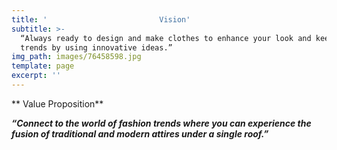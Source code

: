 ```yaml
---
title: '                         Vision'
subtitle: >-
  “Always ready to design and make clothes to enhance your look and keep you in
  trends by using innovative ideas.”
img_path: images/76458598.jpg
template: page
excerpt: ''
---
```

**                               Value Proposition**

***“Connect to the world of fashion trends where you can experience the fusion of traditional and modern attires under a single roof.”***



